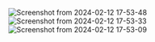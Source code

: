 ![Screenshot from 2024-02-12 17-53-48](https://github.com/talha-ishere/react-calender/assets/54469159/dde24ddb-6a91-4a3e-874f-cdd0f7eb40a7)
![Screenshot from 2024-02-12 17-53-33](https://github.com/talha-ishere/react-calender/assets/54469159/280d8d4b-4df8-4d52-93fe-41eb781417b3)
![Screenshot from 2024-02-12 17-53-09](https://github.com/talha-ishere/react-calender/assets/54469159/cd7a8262-dd2d-458b-92a2-bae486e8a89a)
